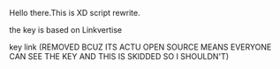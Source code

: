 <p>Hello there.This is XD script rewrite.</p> <p>the key is based on Linkvertise</p>
<p>key link (REMOVED BCUZ ITS ACTU OPEN SOURCE MEANS EVERYONE CAN SEE THE KEY AND THIS IS SKIDDED SO I SHOULDN'T)</p>
